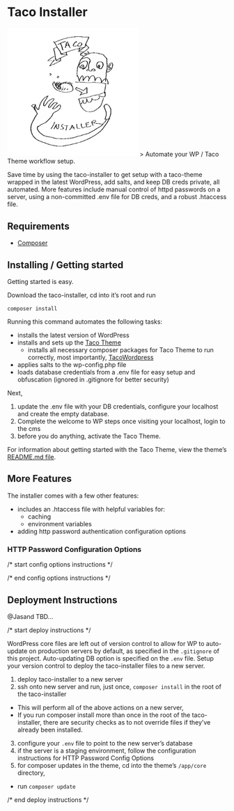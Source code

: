 # Taco Installer
<img alt="Taco Installer Image By Michael Herring" src="https://raw.githubusercontent.com/tacowordpress/taco-installer/master/image-taco-installer.gif?cachebust=234233242" width="300">
> Automate your WP / Taco Theme workflow setup.

Save time by using the taco-installer to get setup with a taco-theme wrapped in the latest WordPress, add salts, and keep DB creds private, all automated. More features include manual control of httpd passwords on a server, using a non-committed .env file for DB creds, and a robust .htaccess file.

## Requirements
* [Composer](https://getcomposer.org/)

## Installing / Getting started

Getting started is easy.

Download the taco-installer, cd into it’s root and run

```shell
composer install
```

Running this command automates the following tasks:
* installs the latest version of WordPress
* installs and sets up the [Taco Theme](https://github.com/tacowordpress/taco-theme)
  * installs all necessary composer packages for Taco Theme to run correctly, most importantly, [TacoWordpress](https://github.com/tacowordpress/tacowordpress)
* applies salts to the wp-config.php file
* loads database credentials from a .env file for easy setup and obfuscation (ignored in .gitignore for better security)

Next,

1. update the .env file with your DB credentials, configure your localhost and create the empty database.
2. Complete the welcome to WP steps once visiting your localhost, login to the cms
3. before you do anything, activate the Taco Theme.

For information about getting started with the Taco Theme, view the theme’s [README.md file](http://google.com).

## More Features

The installer comes with a few other features:

* includes an .htaccess file with helpful variables for:
  * caching
  * environment variables
* adding http password authentication configuration options

### HTTP Password Configuration Options
/* start config options instructions */

/* end config options instructions */

## Deployment Instructions

@Jasand TBD...

/* start deploy instructions */

WordPress core files are left out of version control to allow for WP to auto-update on production servers by default, as specified in the `.gitignore` of this project. Auto-updating DB option is specified on the `.env` file. Setup your version control to deploy the taco-installer files to a new server.

1. deploy taco-installer to a new server
2. ssh onto new server and run, just once, `composer install` in the root of the taco-installer
  * This will perform all of the above actions on a new server,
  * If you run composer install more than once in the root of the taco-installer, there are security checks as to not override files if they’ve already been installed.
3. configure your `.env` file to point to the new server’s database
4. if the server is a staging environment, follow the configuration instructions for HTTP Password Config Options
5. for composer updates in the theme, cd into the theme’s `/app/core` directory,
  * run `composer update`

/* end deploy instructions */